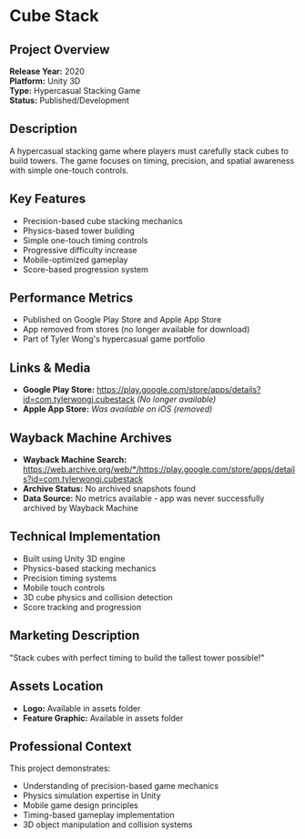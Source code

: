 # Cube Stack

## Project Overview
**Release Year:** 2020  
**Platform:** Unity 3D  
**Type:** Hypercasual Stacking Game  
**Status:** Published/Development  

## Description
A hypercasual stacking game where players must carefully stack cubes to build towers. The game focuses on timing, precision, and spatial awareness with simple one-touch controls.

## Key Features
- Precision-based cube stacking mechanics
- Physics-based tower building
- Simple one-touch timing controls
- Progressive difficulty increase
- Mobile-optimized gameplay
- Score-based progression system

## Performance Metrics
- Published on Google Play Store and Apple App Store
- App removed from stores (no longer available for download)
- Part of Tyler Wong's hypercasual game portfolio

## Links & Media
- **Google Play Store:** https://play.google.com/store/apps/details?id=com.tylerwongj.cubestack *(No longer available)*
- **Apple App Store:** *Was available on iOS (removed)*

## Wayback Machine Archives
- **Wayback Machine Search:** https://web.archive.org/web/*/https://play.google.com/store/apps/details?id=com.tylerwongj.cubestack
- **Archive Status:** No archived snapshots found
- **Data Source:** No metrics available - app was never successfully archived by Wayback Machine

## Technical Implementation
- Built using Unity 3D engine
- Physics-based stacking mechanics
- Precision timing systems
- Mobile touch controls
- 3D cube physics and collision detection
- Score tracking and progression

## Marketing Description
"Stack cubes with perfect timing to build the tallest tower possible!"

## Assets Location
- **Logo:** Available in assets folder
- **Feature Graphic:** Available in assets folder

## Professional Context
This project demonstrates:
- Understanding of precision-based game mechanics
- Physics simulation expertise in Unity
- Mobile game design principles
- Timing-based gameplay implementation
- 3D object manipulation and collision systems